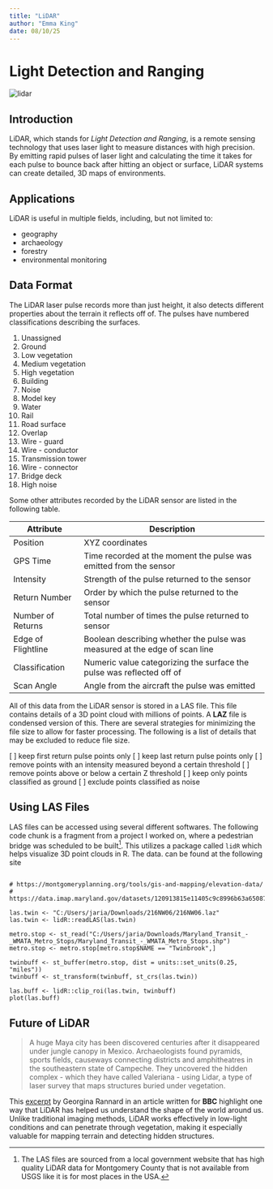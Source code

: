 ```yaml
---
title: "LiDAR"
author: "Emma King"
date: 08/10/25
---
```



# Light Detection and Ranging

![lidar](https://www.energy.virginia.gov/geology/images/LiDAR_illustration.png)


## Introduction

LiDAR, which stands for *Light Detection and Ranging*, is a remote sensing technology that uses laser light to measure distances with high precision. By emitting rapid pulses of laser light and calculating the time it takes for each pulse to bounce back after hitting an object or surface, LiDAR systems can create detailed, 3D maps of environments. 


## Applications

LiDAR is useful in multiple fields, including, but not limited to:
- geography
- archaeology
- forestry
- environmental monitoring


## Data Format

The LiDAR laser pulse records more than just height, it also detects different properties about the terrain it reflects off of. The pulses have numbered classifications describing the surfaces.

1. Unassigned
2. Ground
3. Low vegetation
4. Medium vegetation
5. High vegetation
6. Building
7. Noise
8. Model key
9. Water
10. Rail
11. Road surface
12. Overlap
13. Wire - guard
14. Wire - conductor
15. Transmission tower
16. Wire - connector
17. Bridge deck
18. High noise

Some other attributes recorded by the LiDAR sensor are listed in the following table. 

| Attribute          | Description                                                                 |
|--------------------|-----------------------------------------------------------------------------|
| Position           | XYZ coordinates                                                             |
| GPS Time           | Time recorded at the moment the pulse was emitted from the sensor           |
| Intensity          | Strength of the pulse returned to the sensor                                |
| Return Number      | Order by which the pulse returned to the sensor                             |
| Number of Returns  | Total number of times the pulse returned to sensor                          |
| Edge of Flightline | Boolean describing whether the pulse was measured at the edge of scan line  |
| Classification     | Numeric value categorizing the surface the pulse was reflected off of       |
| Scan Angle         | Angle from the aircraft the pulse was emitted                               |

All of this data from the LiDAR sensor is stored in a LAS file. This file contains details of a 3D point cloud with millions of points. A **LAZ** file is condensed version of this. There are several strategies for minimizing the file size to allow for faster processing. The following is a list of details that may be excluded to reduce file size. 

[ ] keep first return pulse points only
[ ] keep last return pulse points only
[ ] remove points with an intensity measured beyond a certain threshold
[ ] remove points above or below a certain Z threshold
[ ] keep only points classified as ground
[ ] exclude points classified as noise


## Using LAS Files

LAS files can be accessed using several different softwares. The following code chunk is a fragment from a project I worked on, where a pedestrian bridge was scheduled to be built[^1]. This utilizes a package called `lidR` which helps visualize 3D point clouds in R. The data. can be found at the following site

```{r}

# https://montgomeryplanning.org/tools/gis-and-mapping/elevation-data/
# https://data.imap.maryland.gov/datasets/120913815e11405c9c8996b63a65087d_7/explore

las.twin <- "C:/Users/jaria/Downloads/216NW06/216NW06.laz"
las.twin <- lidR::readLAS(las.twin)

metro.stop <- st_read("C:/Users/jaria/Downloads/Maryland_Transit_-_WMATA_Metro_Stops/Maryland_Transit_-_WMATA_Metro_Stops.shp")
metro.stop <- metro.stop[metro.stop$NAME == "Twinbrook",]

twinbuff <- st_buffer(metro.stop, dist = units::set_units(0.25, "miles"))
twinbuff <- st_transform(twinbuff, st_crs(las.twin))

las.buff <- lidR::clip_roi(las.twin, twinbuff)
plot(las.buff)

```

[^1]: The LAS files are sourced from a local government website that has high quality LiDAR data for Montgomery County that is not available from USGS like it is for most places in the USA.


## Future of LiDAR

> A huge Maya city has been discovered centuries after it disappeared under jungle canopy in Mexico.
> Archaeologists found pyramids, sports fields, causeways connecting districts and amphitheatres in the southeastern state of Campeche.
> They uncovered the hidden complex - which they have called Valeriana - using Lidar, a type of laser survey that maps structures buried under vegetation.

This [excerpt](https://www.bbc.com/news/articles/crmznzkly3go) by Georgina Rannard in an article written for **BBC** highlight one way that LiDAR has helped us understand the shape of the world around us. 
Unlike traditional imaging methods, LiDAR works effectively in low-light conditions and can penetrate through vegetation, making it especially valuable for mapping terrain and detecting hidden structures. 


